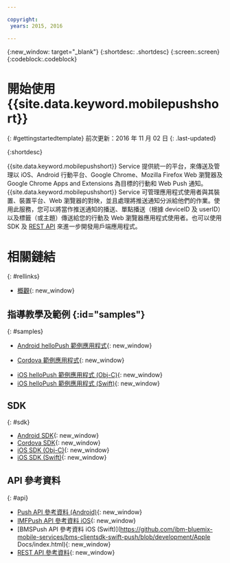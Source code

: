 ```yaml
---

copyright:
 years: 2015, 2016

---
```


{:new_window: target="_blank"}
{:shortdesc: .shortdesc}
{:screen:.screen}
{:codeblock:.codeblock}

# 開始使用 {{site.data.keyword.mobilepushshort}}
{: #gettingstartedtemplate}
前次更新：2016 年 11 月 02 日
{: .last-updated}

{:shortdesc}

{{site.data.keyword.mobilepushshort}} Service 提供統一的平台，來傳送及管理以 iOS、Android 行動平台、Google Chrome、Mozilla Firefox Web 瀏覽器及 Google Chrome Apps and Extensions 為目標的行動和 Web Push 通知。{{site.data.keyword.mobilepushshort}} Service 可管理應用程式使用者與其裝置、裝置平台、Web 瀏覽器的對映，並且處理將推送通知分派給他們的作業。使用此服務，您可以將當作推送通知的播送、單點播送（根據 deviceID 及 userID）以及標籤（或主題）傳送給您的行動及 Web 瀏覽器應用程式使用者。也可以使用 SDK 及 [REST API](https://mobile.{DomainName}/imfpush/) 來進一步開發用戶端應用程式。


# 相關鏈結
{: #rellinks}

* [概觀](c_overview_push.html){: new_window}

## 指導教學及範例 {:id="samples"}
{: #samples}
* [Android helloPush 範例應用程式](https://github.com/ibm-bluemix-mobile-services/bms-samples-android-hellopush/){: new_window}
- [Cordova 範例應用程式](https://github.com/ibm-bluemix-mobile-services/bms-samples-cordova-hellopush){: new_window}
* [iOS helloPush 範例應用程式 (Obj-C)](https://github.com/ibm-bluemix-mobile-services/bms-samples-ios-hellopush/){: new_window}
* [iOS helloPush 範例應用程式 (Swift)](https://github.com/ibm-bluemix-mobile-services/bms-samples-swift-hellopush){: new_window}

## SDK
{: #sdk}
* [Android SDK](https://github.com/ibm-bluemix-mobile-services/bms-clientsdk-android-push){: new_window}
* [Cordova SDK](https://github.com/ibm-bluemix-mobile-services/bms-clientsdk-cordova-plugin-push){: new_window}
* [iOS SDK (Obj-C)](https://hub.jazz.net/git/bluemixmobilesdk/imf-ios-sdk/archive?revstr=master){: new_window}
* [iOS SDK (Swift)](https://codeload.github.com/ibm-bluemix-mobile-services/bms-clientsdk-swift-push/zip/master){: new_window}

## API 參考資料
{: #api}
* [Push API 參考資料 (Android)](https://classicdocs.ng.bluemix.net/docs/api/content/api/mobilefirst/android/push-api-doc/overview-summary.html){: new_window}
* [IMFPush API 參考資料 iOS](https://classicdocs.ng.bluemix.net/docs/api/content/api/mobilefirst/ios/IMFPush_api-doc/html/index.html){: new_window}
* [BMSPush API 參考資料 iOS (Swift)](https://github.com/ibm-bluemix-mobile-services/bms-clientsdk-swift-push/blob/development/Apple Docs/index.html){: new_window}
* [REST API 參考資料](https://mobile.{DomainName}/imfpush/){: new_window}

